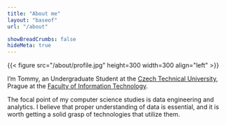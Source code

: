 ```yaml
---
title: "About me"
layout: "baseof"
url: "/about"

showBreadCrumbs: false
hideMeta: true
---
```


{{< figure src="/about/profile.jpg" height=300 width=300 align="left" >}}

I’m Tommy, an Undergraduate Student at the [Czech Technical University](https://cvut.cz/en), Prague at the [Faculty of Information Technology](https://fit.cvut.cz/en).

The focal point of my computer science studies is data engineering and analytics. I believe that proper understanding of data is essential, and it is worth getting a solid grasp of technologies that utilize them.
